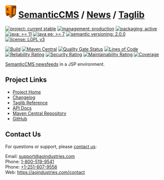 # [<img src="ao-logo.png" alt="AO Logo" width="35" height="40">](https://github.com/aoindustries) [SemanticCMS](https://github.com/aoindustries/semanticcms) / [News](https://github.com/aoindustries/semanticcms-news) / [Taglib](https://github.com/aoindustries/semanticcms-news-taglib)

[![project: current stable](https://semanticcms.com/ao-badges/project-current-stable.svg)](https://aoindustries.com/life-cycle#project-current-stable)
[![management: production](https://semanticcms.com/ao-badges/management-production.svg)](https://aoindustries.com/life-cycle#management-production)
[![packaging: active](https://semanticcms.com/ao-badges/packaging-active.svg)](https://aoindustries.com/life-cycle#packaging-active)  
[![java: &gt;= 11](https://semanticcms.com/ao-badges/java-11.svg)](https://docs.oracle.com/en/java/javase/11/docs/api/)
[![java ee: &gt;= 7](https://semanticcms.com/ao-badges/javaee-7.svg)](https://docs.oracle.com/javaee/7/api/)
[![semantic versioning: 2.0.0](https://semanticcms.com/ao-badges/semver-2.0.0.svg)](http://semver.org/spec/v2.0.0.html)
[![license: LGPL v3](https://semanticcms.com/ao-badges/license-lgpl-3.0.svg)](https://www.gnu.org/licenses/lgpl-3.0)

[![Build](https://github.com/aoindustries/semanticcms-news-taglib/workflows/Build/badge.svg?branch=master)](https://github.com/aoindustries/semanticcms-news-taglib/actions?query=workflow%3ABuild)
[![Maven Central](https://maven-badges.herokuapp.com/maven-central/com.semanticcms/semanticcms-news-taglib/badge.svg)](https://maven-badges.herokuapp.com/maven-central/com.semanticcms/semanticcms-news-taglib)
[![Quality Gate Status](https://sonarcloud.io/api/project_badges/measure?branch=master&project=com.semanticcms%3Asemanticcms-news-taglib&metric=alert_status)](https://sonarcloud.io/dashboard?branch=master&id=com.semanticcms%3Asemanticcms-news-taglib)
[![Lines of Code](https://sonarcloud.io/api/project_badges/measure?branch=master&project=com.semanticcms%3Asemanticcms-news-taglib&metric=ncloc)](https://sonarcloud.io/component_measures?branch=master&id=com.semanticcms%3Asemanticcms-news-taglib&metric=ncloc)  
[![Reliability Rating](https://sonarcloud.io/api/project_badges/measure?branch=master&project=com.semanticcms%3Asemanticcms-news-taglib&metric=reliability_rating)](https://sonarcloud.io/component_measures?branch=master&id=com.semanticcms%3Asemanticcms-news-taglib&metric=Reliability)
[![Security Rating](https://sonarcloud.io/api/project_badges/measure?branch=master&project=com.semanticcms%3Asemanticcms-news-taglib&metric=security_rating)](https://sonarcloud.io/component_measures?branch=master&id=com.semanticcms%3Asemanticcms-news-taglib&metric=Security)
[![Maintainability Rating](https://sonarcloud.io/api/project_badges/measure?branch=master&project=com.semanticcms%3Asemanticcms-news-taglib&metric=sqale_rating)](https://sonarcloud.io/component_measures?branch=master&id=com.semanticcms%3Asemanticcms-news-taglib&metric=Maintainability)
[![Coverage](https://sonarcloud.io/api/project_badges/measure?branch=master&project=com.semanticcms%3Asemanticcms-news-taglib&metric=coverage)](https://sonarcloud.io/component_measures?branch=master&id=com.semanticcms%3Asemanticcms-news-taglib&metric=Coverage)

[SemanticCMS newsfeeds](https://github.com/aoindustries/semanticcms-news) in a JSP environment.

## Project Links
* [Project Home](https://semanticcms.com/news/taglib/)
* [Changelog](https://semanticcms.com/news/taglib/changelog)
* [Taglib Reference](https://semanticcms.com/news/taglib/semanticcms-news.tld/)
* [API Docs](https://semanticcms.com/news/taglib/apidocs/)
* [Maven Central Repository](https://search.maven.org/artifact/com.semanticcms/semanticcms-news-taglib)
* [GitHub](https://github.com/aoindustries/semanticcms-news-taglib)

## Contact Us
For questions or support, please [contact us](https://aoindustries.com/contact):

Email: [support@aoindustries.com](mailto:support@aoindustries.com)  
Phone: [1-800-519-9541](tel:1-800-519-9541)  
Phone: [+1-251-607-9556](tel:+1-251-607-9556)  
Web: https://aoindustries.com/contact
